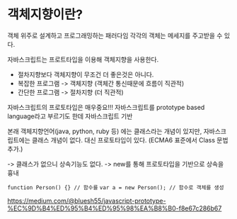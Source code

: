 # 객체지향이란?

객체 위주로 설계하고 프로그래밍하는 패러다임
각각의 객체는 메세지를 주고받을 수 있다. 


자바스크립트는 프로트타입을 이용해 객체지향을 사용한다.

- 절차지향보다 객체지향이 무조건 더 좋은것은 아니다.
- 복잡한 프로그램 -> 객체지향 (객체간 통신때문에 흐름이 직관적)
- 간단한 프로그램 -> 절차지향 (더 직관적)


자바스크립트의 프로토타입은 매우중요!!!
자바스크립트를 prototype based language라고 부르기도 한데
자바스크립트 기반

본래 객체지향언어(java, python, ruby 등) 에는 클래스라는 개념이 있지만, 
자바스크립트에는 클래스 개념이 없다. 대신 프로토타입이 있다. (ECMA6 표준에서 Class 문법 추가.)

-> 클래스가 없으니 상속기능도 없다. -> new를 통해 프로토타입을 기반으로 상속을 흉내

``` function Person() {} // 함수를 ``` 
``` var a = new Person(); // 함수로 객체를 생성 ```


https://medium.com/@bluesh55/javascript-prototype-%EC%9D%B4%ED%95%B4%ED%95%98%EA%B8%B0-f8e67c286b67



